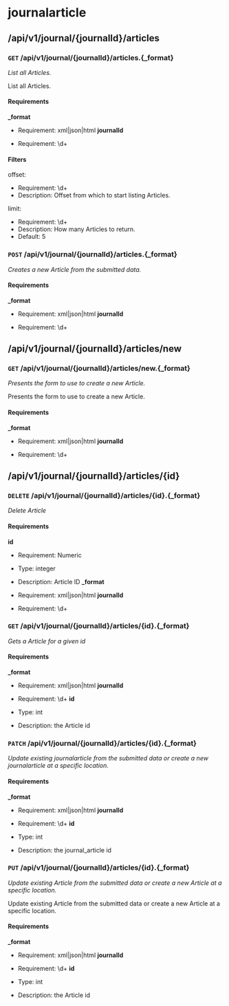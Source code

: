 # journalarticle #

## /api/v1/journal/{journalId}/articles ##

### `GET` /api/v1/journal/{journalId}/articles.{_format} ###

_List all Articles._

List all Articles.

#### Requirements ####

**_format**

  - Requirement: xml|json|html
**journalId**

  - Requirement: \d+

#### Filters ####

offset:

  * Requirement: \d+
  * Description: Offset from which to start listing Articles.

limit:

  * Requirement: \d+
  * Description: How many Articles to return.
  * Default: 5


### `POST` /api/v1/journal/{journalId}/articles.{_format} ###

_Creates a new Article from the submitted data._

#### Requirements ####

**_format**

  - Requirement: xml|json|html
**journalId**

  - Requirement: \d+


## /api/v1/journal/{journalId}/articles/new ##

### `GET` /api/v1/journal/{journalId}/articles/new.{_format} ###

_Presents the form to use to create a new Article._

Presents the form to use to create a new Article.

#### Requirements ####

**_format**

  - Requirement: xml|json|html
**journalId**

  - Requirement: \d+


## /api/v1/journal/{journalId}/articles/{id} ##

### `DELETE` /api/v1/journal/{journalId}/articles/{id}.{_format} ###

_Delete Article_

#### Requirements ####

**id**

  - Requirement: Numeric
  - Type: integer
  - Description: Article ID
**_format**

  - Requirement: xml|json|html
**journalId**

  - Requirement: \d+


### `GET` /api/v1/journal/{journalId}/articles/{id}.{_format} ###

_Gets a Article for a given id_

#### Requirements ####

**_format**

  - Requirement: xml|json|html
**journalId**

  - Requirement: \d+
**id**

  - Type: int
  - Description: the Article id


### `PATCH` /api/v1/journal/{journalId}/articles/{id}.{_format} ###

_Update existing journalarticle from the submitted data or create a new journalarticle at a specific location._

#### Requirements ####

**_format**

  - Requirement: xml|json|html
**journalId**

  - Requirement: \d+
**id**

  - Type: int
  - Description: the journal_article id


### `PUT` /api/v1/journal/{journalId}/articles/{id}.{_format} ###

_Update existing Article from the submitted data or create a new Article at a specific location._

Update existing Article from the submitted data or create a new Article at a specific location.

#### Requirements ####

**_format**

  - Requirement: xml|json|html
**journalId**

  - Requirement: \d+
**id**

  - Type: int
  - Description: the Article id
